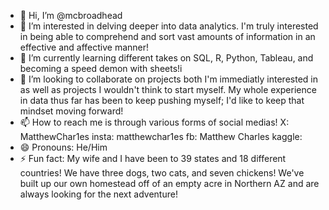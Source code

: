 - 👋 Hi, I’m @mcbroadhead
- 👀 I’m interested in delving deeper into data analytics. I'm truly interested in being able to comprehend and sort vast amounts of information in an effective and affective manner!
- 🌱 I’m currently learning different takes on SQL, R, Python, Tableau, and becoming a speed demon with sheets!i
- 💞️ I’m looking to collaborate on projects both I'm immediatly interested in as well as projects I wouldn't think to start myself. My whole experience in data thus far has been to keep pushing myself; I'd like to keep that mindset moving forward! 
- 📫 How to reach me is through various forms of social medias! X: MatthewChar1es insta: matthewchar1es fb: Matthew Charles kaggle: 
- 😄 Pronouns: He/Him
- ⚡ Fun fact: My wife and I have been to 39 states and 18 different countries! We have three dogs, two cats, and seven chickens! We've built up our own homestead off of an empty acre in Northern AZ and are always looking for the next adventure!

<!---
mcbroadhead/mcbroadhead is a ✨ special ✨ repository because its `README.md` (this file) appears on your GitHub profile.
You can click the Preview link to take a look at your changes.
--->
